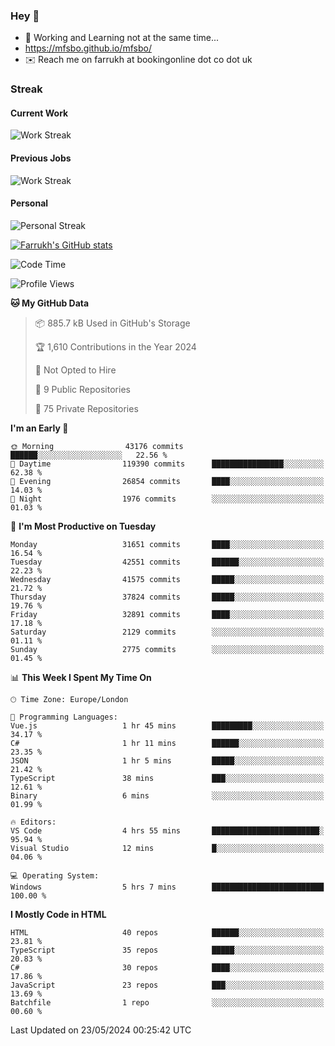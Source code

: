 ### Hey 👋

- 🏃 Working and Learning not at the same time...
- https://mfsbo.github.io/mfsbo/
- ✉️ Reach me on farrukh at bookingonline dot co dot uk

### Streak
#### Current Work
![Work Streak](https://streak-stats.demolab.com/?user=mfsbo)
#### Previous Jobs
![Work Streak](https://streak-stats.demolab.com/?user=farrukhcw)
#### Personal
![Personal Streak](https://streak-stats.demolab.com/?user=farrukhsubhani)

[![Farrukh's GitHub stats](https://github-readme-stats.vercel.app/api?username=mfsbo&hide=stars&count_private=true)](https://github.com/mfsbo/)

<!--START_SECTION:waka-->
![Code Time](http://img.shields.io/badge/Code%20Time-626%20hrs%2011%20mins-blue)

![Profile Views](http://img.shields.io/badge/Profile%20Views-5-blue)

**🐱 My GitHub Data** 

> 📦 885.7 kB Used in GitHub's Storage 
 > 
> 🏆 1,610 Contributions in the Year 2024
 > 
> 🚫 Not Opted to Hire
 > 
> 📜 9 Public Repositories 
 > 
> 🔑 75 Private Repositories 
 > 
**I'm an Early 🐤** 

```text
🌞 Morning                43176 commits       ██████░░░░░░░░░░░░░░░░░░░   22.56 % 
🌆 Daytime                119390 commits      ████████████████░░░░░░░░░   62.38 % 
🌃 Evening                26854 commits       ████░░░░░░░░░░░░░░░░░░░░░   14.03 % 
🌙 Night                  1976 commits        ░░░░░░░░░░░░░░░░░░░░░░░░░   01.03 % 
```
📅 **I'm Most Productive on Tuesday** 

```text
Monday                   31651 commits       ████░░░░░░░░░░░░░░░░░░░░░   16.54 % 
Tuesday                  42551 commits       ██████░░░░░░░░░░░░░░░░░░░   22.23 % 
Wednesday                41575 commits       █████░░░░░░░░░░░░░░░░░░░░   21.72 % 
Thursday                 37824 commits       █████░░░░░░░░░░░░░░░░░░░░   19.76 % 
Friday                   32891 commits       ████░░░░░░░░░░░░░░░░░░░░░   17.18 % 
Saturday                 2129 commits        ░░░░░░░░░░░░░░░░░░░░░░░░░   01.11 % 
Sunday                   2775 commits        ░░░░░░░░░░░░░░░░░░░░░░░░░   01.45 % 
```


📊 **This Week I Spent My Time On** 

```text
🕑︎ Time Zone: Europe/London

💬 Programming Languages: 
Vue.js                   1 hr 45 mins        █████████░░░░░░░░░░░░░░░░   34.17 % 
C#                       1 hr 11 mins        ██████░░░░░░░░░░░░░░░░░░░   23.35 % 
JSON                     1 hr 5 mins         █████░░░░░░░░░░░░░░░░░░░░   21.42 % 
TypeScript               38 mins             ███░░░░░░░░░░░░░░░░░░░░░░   12.61 % 
Binary                   6 mins              ░░░░░░░░░░░░░░░░░░░░░░░░░   01.99 % 

🔥 Editors: 
VS Code                  4 hrs 55 mins       ████████████████████████░   95.94 % 
Visual Studio            12 mins             █░░░░░░░░░░░░░░░░░░░░░░░░   04.06 % 

💻 Operating System: 
Windows                  5 hrs 7 mins        █████████████████████████   100.00 % 
```

**I Mostly Code in HTML** 

```text
HTML                     40 repos            ██████░░░░░░░░░░░░░░░░░░░   23.81 % 
TypeScript               35 repos            █████░░░░░░░░░░░░░░░░░░░░   20.83 % 
C#                       30 repos            ████░░░░░░░░░░░░░░░░░░░░░   17.86 % 
JavaScript               23 repos            ███░░░░░░░░░░░░░░░░░░░░░░   13.69 % 
Batchfile                1 repo              ░░░░░░░░░░░░░░░░░░░░░░░░░   00.60 % 
```




 Last Updated on 23/05/2024 00:25:42 UTC
<!--END_SECTION:waka-->
<!--
**mfsbo/mfsbo** is a ✨ _special_ ✨ repository because its `README.md` (this file) appears on your GitHub profile.

Here are some ideas to get you started:

- 🔭 I’m currently working on ...
- 🌱 I’m currently learning ...
- 👯 I’m looking to collaborate on ...
- 🤔 I’m looking for help with ...
- 💬 Ask me about ...
- 📫 How to reach me: ...
- 😄 Pronouns: ...
- ⚡ Fun fact: ...
-->
